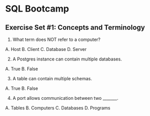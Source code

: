 # SQL Bootcamp

## Exercise Set #1: Concepts and Terminology

1. What term does NOT refer to a computer?

A. Host 
B. Client
C. Database
D. Server

2. A Postgres instance can contain multiple databases.

A. True
B. False

3. A table can contain multiple schemas.

A. True
B. False

4. A port allows communication between two _______.

A. Tables
B. Computers
C. Databases
D. Programs